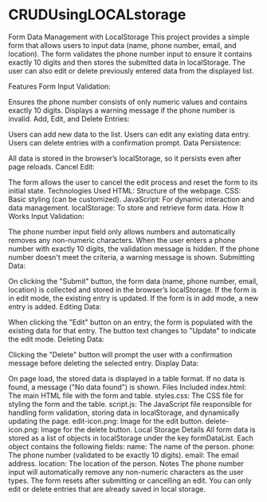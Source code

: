 # CRUDUsingLOCALstorage
Form Data Management with LocalStorage
This project provides a simple form that allows users to input data (name, phone number, email, and location). The form validates the phone number input to ensure it contains exactly 10 digits and then stores the submitted data in localStorage. The user can also edit or delete previously entered data from the displayed list.

Features
Form Input Validation:

Ensures the phone number consists of only numeric values and contains exactly 10 digits.
Displays a warning message if the phone number is invalid.
Add, Edit, and Delete Entries:

Users can add new data to the list.
Users can edit any existing data entry.
Users can delete entries with a confirmation prompt.
Data Persistence:

All data is stored in the browser’s localStorage, so it persists even after page reloads.
Cancel Edit:

The form allows the user to cancel the edit process and reset the form to its initial state.
Technologies Used
HTML: Structure of the webpage.
CSS: Basic styling (can be customized).
JavaScript: For dynamic interaction and data management.
localStorage: To store and retrieve form data.
How It Works
Input Validation:

The phone number input field only allows numbers and automatically removes any non-numeric characters.
When the user enters a phone number with exactly 10 digits, the validation message is hidden.
If the phone number doesn't meet the criteria, a warning message is shown.
Submitting Data:

On clicking the "Submit" button, the form data (name, phone number, email, location) is collected and stored in the browser’s localStorage.
If the form is in edit mode, the existing entry is updated.
If the form is in add mode, a new entry is added.
Editing Data:

When clicking the "Edit" button on an entry, the form is populated with the existing data for that entry.
The button text changes to "Update" to indicate the edit mode.
Deleting Data:

Clicking the "Delete" button will prompt the user with a confirmation message before deleting the selected entry.
Display Data:

On page load, the stored data is displayed in a table format.
If no data is found, a message ("No data found") is shown.
Files Included
index.html: The main HTML file with the form and table.
styles.css: The CSS file for styling the form and the table.
script.js: The JavaScript file responsible for handling form validation, storing data in localStorage, and dynamically updating the page.
edit-icon.png: Image for the edit button.
delete-icon.png: Image for the delete button.
Local Storage Details
All form data is stored as a list of objects in localStorage under the key formDataList.
Each object contains the following fields:
name: The name of the person.
phone: The phone number (validated to be exactly 10 digits).
email: The email address.
location: The location of the person.
Notes
The phone number input will automatically remove any non-numeric characters as the user types.
The form resets after submitting or cancelling an edit.
You can only edit or delete entries that are already saved in local storage.
